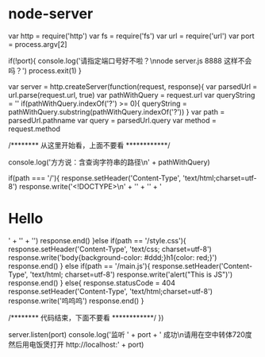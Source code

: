 # node-server
var http = require('http')
var fs = require('fs')
var url = require('url')
var port = process.argv[2]

if(!port){
  console.log('请指定端口号好不啦？\nnode server.js 8888 这样不会吗？')
  process.exit(1)
}

var server = http.createServer(function(request, response){
  var parsedUrl = url.parse(request.url, true)
  var pathWithQuery = request.url 
  var queryString = ''
  if(pathWithQuery.indexOf('?') >= 0){ queryString = pathWithQuery.substring(pathWithQuery.indexOf('?')) }
  var path = parsedUrl.pathname
  var query = parsedUrl.query
  var method = request.method

  /******** 从这里开始看，上面不要看 ************/

  console.log('方方说：含查询字符串的路径\n' + pathWithQuery)

  if(path === '/'){
    response.setHeader('Content-Type', 'text/html;charset=utf-8')
    response.write('<!DOCTYPE>\n<html>' +
    '<head><link rel="stylesheet" href="/style">' +
    '</head><body>' +
    '<h1>Hello</h1>' + 
    '<script src="/script"></script>' +
    '</body></html>') 
    response.end()
  }else if(path == '/style.css'){
   response.setHeader('Content-Type', 'text/css; charset=utf-8')
   response.write('body{background-color: #ddd;}h1{color: red;}')
   response.end()
  }
    else if(path == '/main.js'){
    response.setHeader('Content-Type', 'text/html; charset=utf-8')
    response.write('alert("This is JS")')
    response.end()
    }
    else{
    response.statusCode = 404
    response.setHeader('Content-Type', 'text/html;charset=utf-8')
    response.write('呜呜呜')
    response.end()
  }

  /******** 代码结束，下面不要看 ************/
})

server.listen(port)
console.log('监听 ' + port + ' 成功\n请用在空中转体720度然后用电饭煲打开 http://localhost:' + port)
